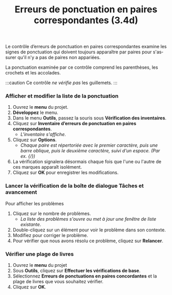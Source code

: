 ﻿---
lang: fr
title: Erreurs de ponctuation en paires correspondantes (3.4d)
---
Le contrôle d’erreurs de ponctuation en paires correspondantes examine les signes de ponctuation qui doivent toujours apparaître par paires pour s'assurer qu'il n'y a pas de paires non appariées.

La ponctuation examinée par ce contrôle comprend les parenthèses, les crochets et les accolades.

:::caution
Ce contrôle *ne vérifie pas* les guillemets.
:::
### Afficher et modifier la liste de la ponctuation

1.  Ouvrez le **menu** du projet.
1.  **Développez** le menu.
1.  Dans le menu **Outils**, passez la souris sous **Vérification des inventaires**.
1.  Cliquez sur **Inventaire d’erreurs de ponctuation en paires correspondantes**.
     -  *L'inventaire s'affiche*.
1.  Cliquez sur **Options**.  
     -  *Chaque paire est répertoriée avec le premier caractère, puis une barre oblique, puis le deuxième caractère, suivi d'un espace. (Par ex. {/})*
1.  La vérification signalera désormais chaque fois que l'une ou l'autre de ces marques apparaît isolément.
1.  Cliquez sur **OK** pour enregistrer les modifications.

### Lancer la vérification de la boîte de dialogue Tâches et avancement

Pour afficher les problèmes

1.  Cliquez sur le nombre de problèmes.
     -  *La liste des problèmes s'ouvre ou met à jour une fenêtre de liste existante*.
1.  Double-cliquez sur un élément pour voir le problème dans son contexte.
1.  Modifiez pour corriger le problème.
1.  Pour vérifier que nous avons résolu ce problème, cliquez sur **Relancer**.

### Vérifier une plage de livres

1.  Ouvrez le **menu** du projet
1.  Sous **Outils**, cliquez sur **Effectuer les vérifications de base**.
1.  Sélectionnez **Erreurs de ponctuations en paires concordantes** et la plage de livres que vous souhaitez vérifier.
1.  Cliquez sur **OK**.

